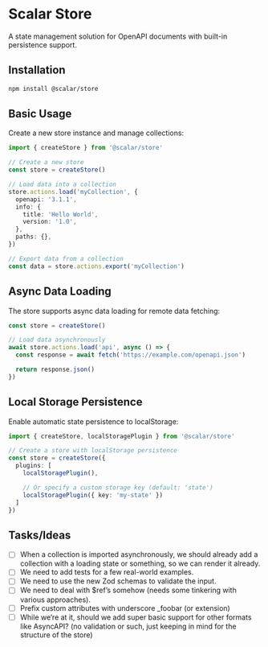 # Scalar Store

A state management solution for OpenAPI documents with built-in persistence support.

## Installation

```bash
npm install @scalar/store
```

## Basic Usage

Create a new store instance and manage collections:

```ts
import { createStore } from '@scalar/store'

// Create a new store
const store = createStore()

// Load data into a collection
store.actions.load('myCollection', {
  openapi: '3.1.1',
  info: {
    title: 'Hello World',
    version: '1.0',
  },
  paths: {},
})

// Export data from a collection
const data = store.actions.export('myCollection')
```

## Async Data Loading

The store supports async data loading for remote data fetching:

```ts
const store = createStore()

// Load data asynchronously
await store.actions.load('api', async () => {
  const response = await fetch('https://example.com/openapi.json')

  return response.json()
})
```

## Local Storage Persistence

Enable automatic state persistence to localStorage:

```ts
import { createStore, localStoragePlugin } from '@scalar/store'

// Create a store with localStorage persistence
const store = createStore({
  plugins: [
    localStoragePlugin(),

    // Or specify a custom storage key (default: 'state')
    localStoragePlugin({ key: 'my-state' })
  ]
})
```

## Tasks/Ideas

- [ ] When a collection is imported asynchronously, we should already add a collection with a loading state or something, so we can render it already.
- [ ] We need to add tests for a few real-world examples.
- [ ] We need to use the new Zod schemas to validate the input.
- [ ] We need to deal with $ref’s somehow (needs some tinkering with various approaches).
- [ ] Prefix custom attributes with underscore _foobar (or extension)
- [ ] While we’re at it, should we add super basic support for other formats like AsyncAPI? (no validation or such, just keeping in mind for the structure of the store)
